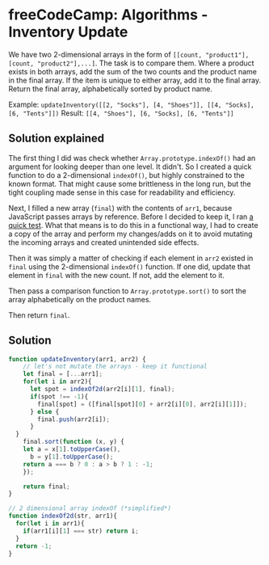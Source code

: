 # freeCodeCamp: Algorithms - Inventory Update

We have two 2-dimensional arrays in the form of `[[count, "product1"], [count, "product2"],...]`.
The task is to compare them. Where a product exists in both arrays, add the sum of the two counts and the product name in the final array. If the item is unique to either array, add it to the final array. Return the final array, alphabetically sorted by product name.

Example: `updateInventory([[2, "Socks"], [4, "Shoes"]], [[4, "Socks], [6, "Tents"]])`
Result: `[[4, "Shoes"], [6, "Socks], [6, "Tents"]]`

## Solution explained
The first thing I did was check whether `Array.prototype.indexOf()` had an argument for looking deeper than one level. It didn't. So I created a quick function to do a 2-dimensional `indexOf()`, but highly constrained to the known format. That might cause some brittleness in the long run, but the tight coupling made sense in this case for readability and efficiency.

Next, I filled a new array (`final`) with the contents of `arr1`, because JavaScript passes arrays by reference. Before I decided to keep it, I ran [a quick test](../quickTests/array-pass-reference.js). What that means is to do this in a functional way, I had to create a copy of the array and perform my changes/adds on it to avoid mutating the incoming arrays and created unintended side effects.

Then it was simply a matter of checking if each element in `arr2` existed in `final` using the 2-dimensional `indexOf()` function. If one did, update that element in `final` with the new count. If not, add the element to it.

Then pass a comparison function to `Array.prototype.sort()` to sort the array alphabetically on the product names.

Then return `final`.


## Solution
```javascript
function updateInventory(arr1, arr2) {
    // let's not mutate the arrays - keep it functional
    let final = [...arr1];
    for(let i in arr2){
      let spot = indexOf2d(arr2[i][1], final);
      if(spot !== -1){
        final[spot] = ([final[spot][0] + arr2[i][0], arr2[i][1]]);
      } else {
        final.push(arr2[i]);
      }
  }
    final.sort(function (x, y) {
    let a = x[1].toUpperCase(),
      b = y[1].toUpperCase();
    return a === b ? 0 : a > b ? 1 : -1;
    });

    return final;
}

// 2 dimensional array indexOf (*simplified*)
function indexOf2d(str, arr1){
  for(let i in arr1){
    if(arr1[i][1] === str) return i;
  }
  return -1;
}
```
